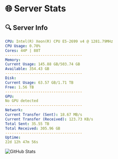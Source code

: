 # 🌐 Server Stats
## 🔍 Server Info
```yaml
CPU: Intel(R) Xeon(R) CPU E5-2699 v4 @ 1281.79MHz
CPU Usage: 0.70%
Cores: 44P | 88T
-----------------------------------
Memory:
Current Usage: 145.88 GB/503.74 GB
Available: 354.43 GB
-----------------------------------
Disk:
Current Usage: 63.57 GB/1.71 TB
Free: 1.56 TB
-----------------------------------
GPU:
No GPU detected
-----------------------------------
Network:
Current Transfer (Sent): 18.67 MB/s
Current Transfer (Received): 123.73 KB/s
Total Sent: 35.55 TB
Total Received: 305.96 GB
-----------------------------------
Uptime:
22d 12h 47m 56s
```
![GitHub Stats](https://img.shields.io/badge/Updated-2025-03-30_10:10:45-blue)